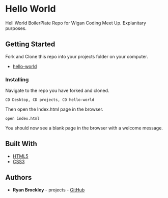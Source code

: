 # Hello World

Hell World BoilerPlate Repo for Wigan Coding Meet Up. Explanitary purposes.

## Getting Started

 Fork and Clone this repo into your projects folder on your computer.

* [hello-world](https://github.com/Wigan-Coding-Meet-Up/hello-world.git)

### Installing

Navigate to the repo you have forked and cloned.

```
CD Desktop, CD projects, CD hello-world
```

Then open the Index.html page in the browser.

```
open index.html
```

You should now see a blank page in the browser with a welcome message.

## Built With

* [HTML5](https://developer.mozilla.org/en-US/docs/Web/Guide/HTML/HTML5) 
* [CSS3](https://developer.mozilla.org/en-US/docs/Web/CSS/CSS3) 

## Authors

* **Ryan Brockley** - projects - [GitHub](https://github.com/RyBrockers)

